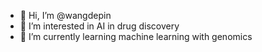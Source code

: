 - 👋 Hi, I’m @wangdepin
- 👀 I’m interested in AI in drug discovery
- 🌱 I’m currently learning machine learning with genomics

<!---
wangdepin/wangdepin is a ✨ special ✨ repository because its `README.md` (this file) appears on your GitHub profile.
You can click the Preview link to take a look at your changes.
--->
